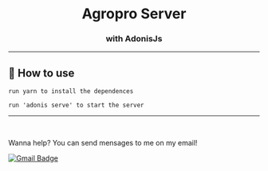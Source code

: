 <h1 align='center'>
  Agropro Server
</h1>

<h3 align='center'>
with AdonisJs
</h3>

---

## 🔧 How to use

    run yarn to install the dependences

    run 'adonis serve' to start the server


---
<br>


Wanna help? You can send mensages to me on my email!

[![Gmail Badge](https://img.shields.io/badge/-gustavo.fariassiqueira@gmail.com-c14438?style=flat-square&logo=Gmail&logoColor=white&link=mailto:gustavo.fariassiqueira@gmail.com)](mailto:gustavo.fariassiqueira@gmail.com)
